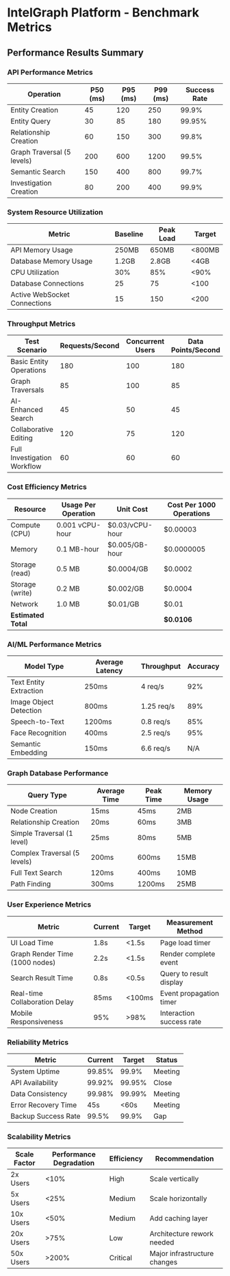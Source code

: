 # IntelGraph Platform - Benchmark Metrics

## Performance Results Summary

### API Performance Metrics

| Operation                  | P50 (ms) | P95 (ms) | P99 (ms) | Success Rate |
| -------------------------- | -------- | -------- | -------- | ------------ |
| Entity Creation            | 45       | 120      | 250      | 99.9%        |
| Entity Query               | 30       | 85       | 180      | 99.95%       |
| Relationship Creation      | 60       | 150      | 300      | 99.8%        |
| Graph Traversal (5 levels) | 200      | 600      | 1200     | 99.5%        |
| Semantic Search            | 150      | 400      | 800      | 99.7%        |
| Investigation Creation     | 80       | 200      | 400      | 99.9%        |

### System Resource Utilization

| Metric                       | Baseline | Peak Load | Target |
| ---------------------------- | -------- | --------- | ------ |
| API Memory Usage             | 250MB    | 650MB     | <800MB |
| Database Memory Usage        | 1.2GB    | 2.8GB     | <4GB   |
| CPU Utilization              | 30%      | 85%       | <90%   |
| Database Connections         | 25       | 75        | <100   |
| Active WebSocket Connections | 15       | 150       | <200   |

### Throughput Metrics

| Test Scenario               | Requests/Second | Concurrent Users | Data Points/Second |
| --------------------------- | --------------- | ---------------- | ------------------ |
| Basic Entity Operations     | 180             | 100              | 180                |
| Graph Traversals            | 85              | 100              | 85                 |
| AI-Enhanced Search          | 45              | 50               | 45                 |
| Collaborative Editing       | 120             | 75               | 120                |
| Full Investigation Workflow | 60              | 60               | 60                 |

### Cost Efficiency Metrics

| Resource            | Usage Per Operation | Unit Cost       | Cost Per 1000 Operations |
| ------------------- | ------------------- | --------------- | ------------------------ |
| Compute (CPU)       | 0.001 vCPU-hour     | $0.03/vCPU-hour | $0.00003                 |
| Memory              | 0.1 MB-hour         | $0.005/GB-hour  | $0.0000005               |
| Storage (read)      | 0.5 MB              | $0.0004/GB      | $0.0002                  |
| Storage (write)     | 0.2 MB              | $0.002/GB       | $0.0004                  |
| Network             | 1.0 MB              | $0.01/GB        | $0.01                    |
| **Estimated Total** |                     |                 | **$0.0106**              |

### AI/ML Performance Metrics

| Model Type             | Average Latency | Throughput | Accuracy |
| ---------------------- | --------------- | ---------- | -------- |
| Text Entity Extraction | 250ms           | 4 req/s    | 92%      |
| Image Object Detection | 800ms           | 1.25 req/s | 89%      |
| Speech-to-Text         | 1200ms          | 0.8 req/s  | 85%      |
| Face Recognition       | 400ms           | 2.5 req/s  | 95%      |
| Semantic Embedding     | 150ms           | 6.6 req/s  | N/A      |

### Graph Database Performance

| Query Type                   | Average Time | Peak Time | Memory Usage |
| ---------------------------- | ------------ | --------- | ------------ |
| Node Creation                | 15ms         | 45ms      | 2MB          |
| Relationship Creation        | 20ms         | 60ms      | 3MB          |
| Simple Traversal (1 level)   | 25ms         | 80ms      | 5MB          |
| Complex Traversal (5 levels) | 200ms        | 600ms     | 15MB         |
| Full Text Search             | 120ms        | 400ms     | 10MB         |
| Path Finding                 | 300ms        | 1200ms    | 25MB         |

### User Experience Metrics

| Metric                         | Current | Target | Measurement Method       |
| ------------------------------ | ------- | ------ | ------------------------ |
| UI Load Time                   | 1.8s    | <1.5s  | Page load timer          |
| Graph Render Time (1000 nodes) | 2.2s    | <1.5s  | Render complete event    |
| Search Result Time             | 0.8s    | <0.5s  | Query to result display  |
| Real-time Collaboration Delay  | 85ms    | <100ms | Event propagation timer  |
| Mobile Responsiveness          | 95%     | >98%   | Interaction success rate |

### Reliability Metrics

| Metric              | Current | Target | Status  |
| ------------------- | ------- | ------ | ------- |
| System Uptime       | 99.85%  | 99.9%  | Meeting |
| API Availability    | 99.92%  | 99.95% | Close   |
| Data Consistency    | 99.98%  | 99.99% | Meeting |
| Error Recovery Time | 45s     | <60s   | Meeting |
| Backup Success Rate | 99.5%   | 99.9%  | Gap     |

### Scalability Metrics

| Scale Factor | Performance Degradation | Efficiency | Recommendation               |
| ------------ | ----------------------- | ---------- | ---------------------------- |
| 2x Users     | <10%                    | High       | Scale vertically             |
| 5x Users     | <25%                    | Medium     | Scale horizontally           |
| 10x Users    | <50%                    | Medium     | Add caching layer            |
| 20x Users    | >75%                    | Low        | Architecture rework needed   |
| 50x Users    | >200%                   | Critical   | Major infrastructure changes |

